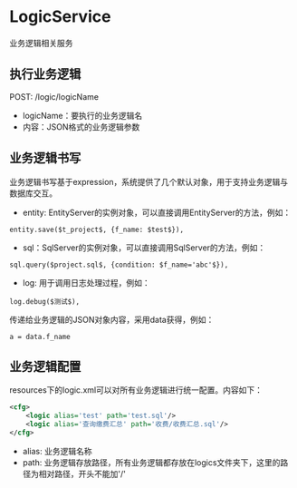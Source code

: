 # LogicService

业务逻辑相关服务

## 执行业务逻辑

POST: /logic/logicName

- logicName：要执行的业务逻辑名
- 内容：JSON格式的业务逻辑参数

## 业务逻辑书写

业务逻辑书写基于expression，系统提供了几个默认对象，用于支持业务逻辑与数据库交互。

- entity: EntityServer的实例对象，可以直接调用EntityServer的方法，例如：

```
entity.save($t_project$, {f_name: $test$}),
```

- sql：SqlServer的实例对象，可以直接调用SqlServer的方法，例如：

```
sql.query($project.sql$, {condition: $f_name='abc'$}),
```

- log: 用于调用日志处理过程，例如：

```
log.debug($测试$),
```

传递给业务逻辑的JSON对象内容，采用data获得，例如：

```
a = data.f_name
```

## 业务逻辑配置

resources下的logic.xml可以对所有业务逻辑进行统一配置。内容如下：
```xml
<cfg>
	<logic alias='test' path='test.sql'/>
	<logic alias='查询缴费汇总' path='收费/收费汇总.sql'/>
</cfg>
```

- alias: 业务逻辑名称
- path: 业务逻辑存放路径，所有业务逻辑都存放在logics文件夹下，这里的路径为相对路径，开头不能加'/'
